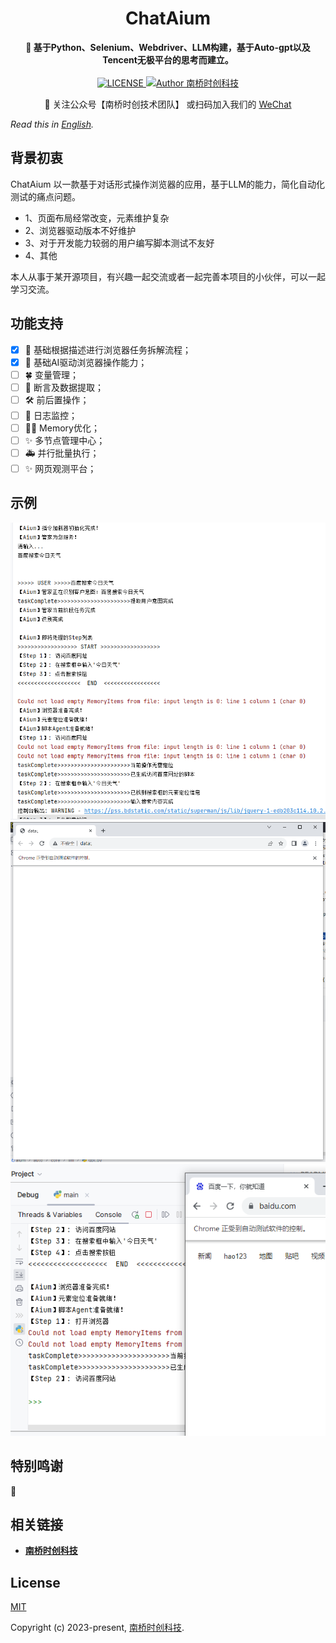 <h1 align="center">
 ChatAium
</h1>
<div align="center">
  <strong>
    📝 基于Python、Selenium、Webdriver、LLM构建，基于Auto-gpt以及Tencent无极平台的思考而建立。
  </strong>
</div>

<br>
<div align="center">
  <a href="">
    <img src="" alt="LICENSE">
  </a>
  <a href="https://ai.nanqiaoshichuang.com?utm_source=github.com">
    <img src="" alt="Author 南桥时创科技">
  </a>
</div>
<p align="center">
    👋 关注公众号【南桥时创技术团队】 或扫码加入我们的  <a href="docs/WECHAT.md" target="_blank">WeChat</a>
</p>

*Read this in [English](README_en.md).*


## 背景初衷
ChatAium 以一款基于对话形式操作浏览器的应用，基于LLM的能力，简化自动化测试的痛点问题。
<br>
* 1、页面布局经常改变，元素维护复杂
* 2、浏览器驱动版本不好维护
* 3、对于开发能力较弱的用户编写脚本测试不友好
* 4、其他

本人从事于某开源项目，有兴趣一起交流或者一起完善本项目的小伙伴，可以一起学习交流。

## 功能支持

- [x] 🎉 基础根据描述进行浏览器任务拆解流程；
- [x] 🎉 基础AI驱动浏览器操作能力；
- [ ] 🍀 变量管理；
- [ ] 📝 断言及数据提取；
- [ ] 🛠 前后置操作；
- [ ] 🏁 日志监控；
- [ ] 💃🏻 Memory优化；
- [ ] ✨ 多节点管理中心；
- [ ] 🚑 并行批量执行；
- [ ] ✨ 网页观测平台；

## 示例
<img src="docs/preview.jpg">
<img src="docs/imgs/view01.jpg">
<img src="docs/imgs/view02.jpg">

## 特别鸣谢

 🙌

## 相关链接

- [**南桥时创科技**](https://ai.nanqiaoshichuang.com)


## License

[MIT](http://opensource.org/licenses/MIT)

Copyright (c) 2023-present, [南桥时创科技](https://www.nanqiaoshichuang.com).